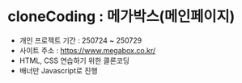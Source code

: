 # cloneCoding : 메가박스(메인페이지)
- 개인 프로젝트 기간 : 250724 ~ 250729
- 사이트 주소 : https://www.megabox.co.kr/
- HTML, CSS 연습하기 위한 클론코딩
- 배너만 Javascript로 진행
